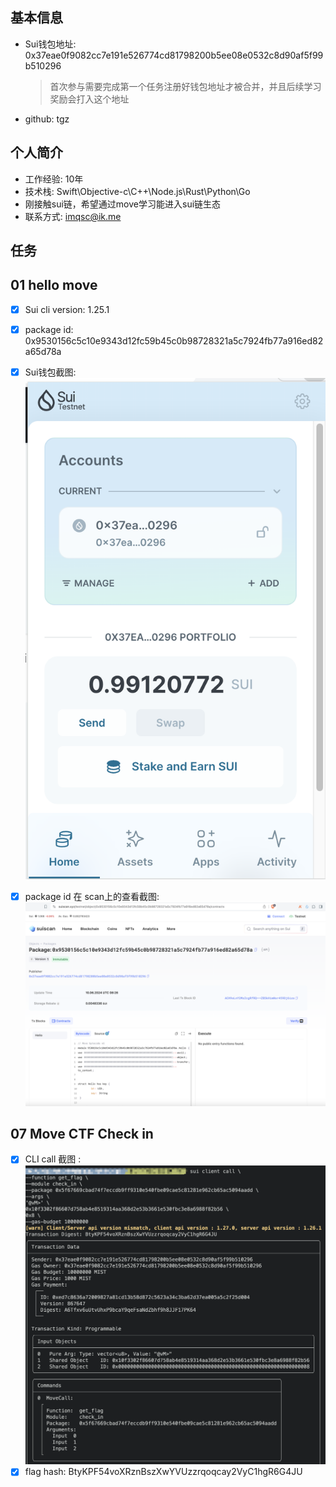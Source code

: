 ## 基本信息

- Sui钱包地址: 0x37eae0f9082cc7e191e526774cd81798200b5ee08e0532c8d90af5f99b510296
  
  > 首次参与需要完成第一个任务注册好钱包地址才被合并，并且后续学习奖励会打入这个地址

- github: tgz

## 个人简介

- 工作经验: 10年
- 技术栈: Swift\Objective-c\C++\Node.js\Rust\Python\Go
- 刚接触sui链，希望通过move学习能进入sui链生态
- 联系方式: imqsc@ik.me

## 任务

## 01 hello move

- [x] Sui cli version: 1.25.1
- [x] package id: 0x9530156c5c10e9343d12fc59b45c0b98728321a5c7924fb77a916ed82a65d78a 
- [x] Sui钱包截图: ![Sui钱包截图](./images/wallet.png)
- [x] package id 在 scan上的查看截图:![Scan截图](./images/package.png)


## 07 Move CTF Check in

- [x] CLI call 截图 : ![截图](./images/get_flag_check_in.png)
- [x] flag hash: BtyKPF54voXRznBszXwYVUzzrqoqcay2VyC1hgR6G4JU